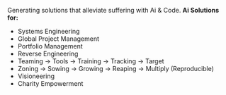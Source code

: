 Generating solutions that alleviate suffering with Ai & Code.
**Ai Solutions for:**
- Systems Engineering
- Global Project Management
- Portfolio Management
- Reverse Engineering
- Teaming -> Tools -> Training -> Tracking -> Target
- Zoning -> Sowing -> Growing -> Reaping -> Multiply (Reproducible)
- Visioneering
- Charity Empowerment

